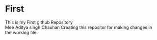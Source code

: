 # First
This is my First github Repository<br>
Mee Aditya singh Chauhan Creating this repositor for making changes in the working file.
